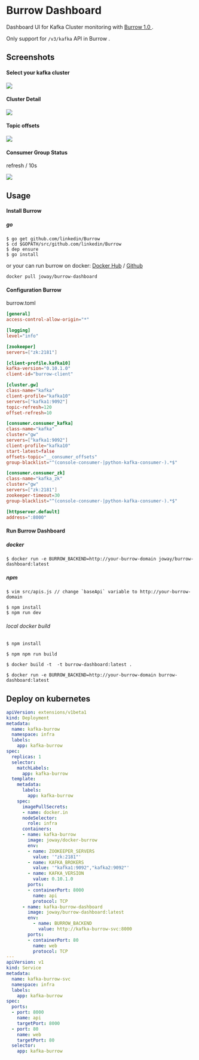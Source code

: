 # Burrow Dashboard

Dashboard UI for Kafka Cluster monitoring with [Burrow 1.0 ](https://github.com/linkedin/Burrow) .

Only support for `/v3/kafka` API in Burrow .

## Screenshots

#### Select your kafka cluster

![](screenshots/home.png)

#### Cluster Detail

![](screenshots/cluster-detail.png)

#### Topic offsets

![](screenshots/topic-offsets.png)

#### Consumer Group Status

refresh / 10s

![](screenshots/consumer-group-status.png)

## Usage

#### Install Burrow

##### go 

```
$ go get github.com/linkedin/Burrow
$ cd $GOPATH/src/github.com/linkedin/Burrow
$ dep ensure
$ go install
```

or your can run burrow on docker: [Docker Hub](https://hub.docker.com/r/joway/burrow-dashboard/) / [Github](https://github.com/joway/docker-burrow)

```
docker pull joway/burrow-dashboard
```

#### Configuration Burrow

burrow.toml

```toml
[general]
access-control-allow-origin="*"

[logging]
level="info"

[zookeeper]
servers=["zk:2181"]

[client-profile.kafka10]
kafka-version="0.10.1.0"
client-id="burrow-client"

[cluster.gw]
class-name="kafka"
client-profile="kafka10"
servers=["kafka1:9092"]
topic-refresh=120
offset-refresh=10

[consumer.consumer_kafka]
class-name="kafka"
cluster="gw"
servers=["kafka1:9092"]
client-profile="kafka10"
start-latest=false
offsets-topic="__consumer_offsets"
group-blacklist="^(console-consumer-|python-kafka-consumer-).*$"

[consumer.consumer_zk]
class-name="kafka_zk"
cluster="gw"
servers=["zk:2181"]
zookeeper-timeout=30
group-blacklist="^(console-consumer-|python-kafka-consumer-).*$"

[httpserver.default]
address=":8000"

```

#### Run Burrow Dashboard

##### docker

```
$ docker run -e BURROW_BACKEND=http://your-burrow-domain joway/burrow-dashboard:latest
```

##### npm

```
$ vim src/apis.js // change `baseApi` variable to http://your-burrow-domain

$ npm install
$ npm run dev
```

###### local docker build

```
$ npm install

$ npm npm run build

$ docker build -t  -t burrow-dashboard:latest .

$ docker run -e BURROW_BACKEND=http://your-burrow-domain burrow-dashboard:latest
```

## Deploy on kubernetes

```yaml
apiVersion: extensions/v1beta1
kind: Deployment
metadata:
  name: kafka-burrow
  namespace: infra
  labels:
    app: kafka-burrow
spec:
  replicas: 1
  selector:
    matchLabels:
      app: kafka-burrow
  template:
    metadata:
      labels:
        app: kafka-burrow
    spec:
      imagePullSecrets:
      - name: docker.in
      nodeSelector:
        role: infra
      containers:
      - name: kafka-burrow
        image: joway/docker-burrow
        env:
        - name: ZOOKEEPER_SERVERS
          value: '"zk:2181"'
        - name: KAFKA_BROKERS
          value: '"kafka1:9092","kafka2:9092"'
        - name: KAFKA_VERSION
          value: 0.10.1.0
        ports:
        - containerPort: 8000
          name: api
          protocol: TCP
      - name: kafka-burrow-dashboard
        image: joway/burrow-dashboard:latest
        env:
          - name: BURROW_BACKEND
            value: http://kafka-burrow-svc:8000
        ports:
        - containerPort: 80
          name: web
          protocol: TCP
---
apiVersion: v1
kind: Service
metadata:
  name: kafka-burrow-svc
  namespace: infra
  labels:
    app: kafka-burrow
spec:
  ports:
  - port: 8000
    name: api
    targetPort: 8000
  - port: 80
    name: web
    targetPort: 80
  selector:
    app: kafka-burrow
```
